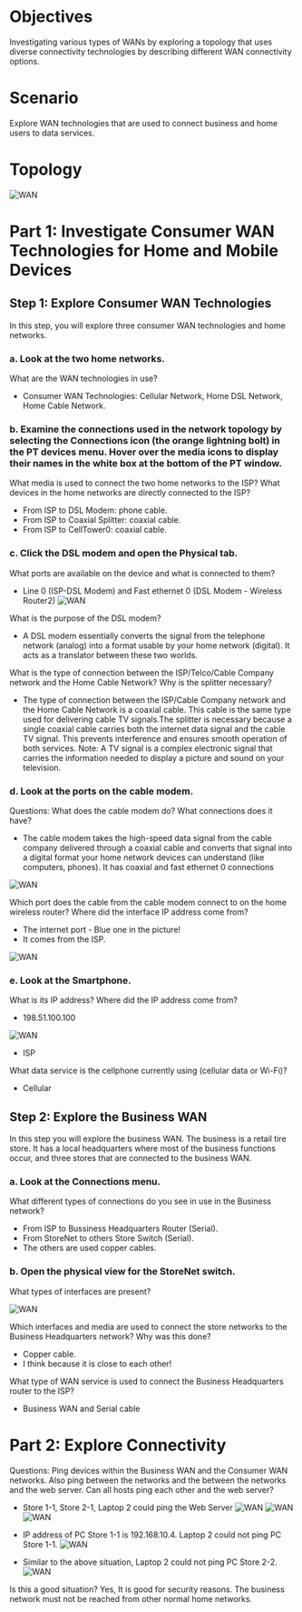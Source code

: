 # Objectives
Investigating various types of WANs by exploring a topology that uses diverse connectivity technologies by describing different WAN connectivity options.

# Scenario
Explore WAN technologies that are used to connect business and home users to data services.

# Topology
![WAN](/Images/WANconcepts-0.png)

# Part 1: Investigate Consumer WAN Technologies for Home and Mobile Devices

## Step 1: Explore Consumer WAN Technologies
In this step, you will explore three consumer WAN technologies and home networks.

### a. Look at the two home networks.

What are the WAN technologies in use?
- Consumer WAN Technologies: Cellular Network, Home DSL Network, Home Cable Network.  

### b.     Examine the connections used in the network topology by selecting the Connections icon (the orange lightning bolt) in the PT devices menu. Hover over the media icons to display their names in the white box at the bottom of the PT window.

What media is used to connect the two home networks to the ISP? What devices in the home networks are directly connected to the ISP?
- From ISP to DSL Modem: phone cable.
- From ISP to Coaxial Splitter: coaxial cable.
- From ISP to CellTower0: coaxial cable.
### c.     Click the DSL modem and open the Physical tab.

What ports are available on the device and what is connected to them?
- Line 0 (ISP-DSL Modem) and Fast ethernet 0 (DSL Modem - Wireless Router2)
![WAN](/Images/WANconcepts-1.png)

What is the purpose of the DSL modem?
- A DSL modem essentially converts the signal from the telephone network (analog) into a format usable by your home network (digital). It acts as a translator between these two worlds.

What is the type of connection between the ISP/Telco/Cable Company network and the Home Cable Network? Why is the splitter necessary?
- The type of connection between the ISP/Cable Company network and the Home Cable Network is a coaxial cable. This cable is the same type used for delivering cable TV signals.The splitter is necessary because a single coaxial cable carries both the internet data signal and the cable TV signal. This prevents interference and ensures smooth operation of both services.
Note: A TV signal is a complex electronic signal that carries the information needed to display a picture and sound on your television.

### d.     Look at the ports on the cable modem.

Questions:
What does the cable modem do? What connections does it have?
- The cable modem takes the high-speed data signal from the cable company delivered through a coaxial cable and converts that signal into a digital format your home network devices can understand (like computers, phones). It has coaxial and fast ethernet 0 connections

![WAN](/Images/WANconcepts-2.png)

Which port does the cable from the cable modem connect to on the home wireless router? Where did the interface IP address come from?
- The internet port - Blue one in the picture!
- It comes from the ISP.
  
![WAN](/Images/WANconcepts-3.png)

### e.     Look at the Smartphone.

What is its IP address? Where did the IP address come from?
- 198.51.100.100
  
![WAN](/Images/WANconcepts-4.png)

- ISP
  
What data service is the cellphone currently using (cellular data or Wi-Fi)?
- Cellular

## Step 2: Explore the Business WAN
In this step you will explore the business WAN. The business is a retail tire store. It has a local headquarters where most of the business functions occur, and three stores that are connected to the business WAN.

### a.     Look at the Connections menu.
What different types of connections do you see in use in the Business network?
- From ISP to Bussiness Headquarters Router (Serial).
- From StoreNet to others Store Switch (Serial).
- The others are used copper cables.

### b.     Open the physical view for the StoreNet switch.
What types of interfaces are present?

![WAN](/Images/WANconcepts-5.png)

Which interfaces and media are used to connect the store networks to the Business Headquarters network? Why was this done?
- Copper cable.
- I think because it is close to each other! 

What type of WAN service is used to connect the Business Headquarters router to the ISP?
- Business WAN and Serial cable

# Part 2: Explore Connectivity
Questions:
Ping devices within the Business WAN and the Consumer WAN networks. Also ping between the networks and the between the networks and the web server. Can all hosts ping each other and the web server?
- Store 1-1, Store 2-1, Laptop 2 could ping the Web Server
![WAN](/Images/WANconcepts-6.png)
![WAN](/Images/WANconcepts-7.png)
![WAN](/Images/WANconcepts-8.png)

- IP address of PC Store 1-1 is 192.168.10.4. Laptop 2 could not ping PC Store 1-1.
![WAN](/Images/WANconcepts-9.png)

- Similar to the above situation, Laptop 2 could not ping PC Store 2-2.
![WAN](/Images/WANconcepts-10.png)

Is this a good situation? Yes, It is good for security reasons. The business network must not be reached from other normal home networks. 
